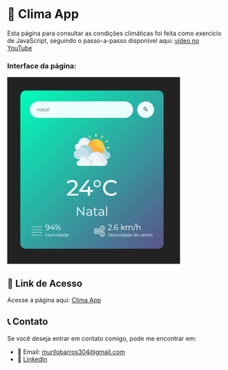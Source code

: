 # 📌 Clima App

Esta página para consultar as condições climáticas foi feita como exercício de JavaScript, seguindo o passo-a-passo disponível aqui:
[vídeo no YouTube](https://youtu.be/MIYQR-Ybrn4?si=mSBzxXZWXfAjSrvY)

### Interface da página:
<img src="images/interface.png" alt="Interface" width="400" />

## 🔗 Link de Acesso

Acesse a página aqui: [Clima App](https://murilobarros304.github.io/clima-app/)

## 📞 Contato

Se você deseja entrar em contato comigo, pode me encontrar em:
- 📧 Email: murilobarros304@gmail.com
- 🔗 [LinkedIn](https://www.linkedin.com/in/murilo-barros-955b721ab/)

